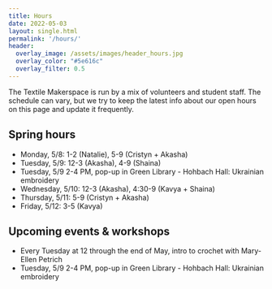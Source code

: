 ```yaml
---
title: Hours
date: 2022-05-03
layout: single.html
permalink: '/hours/'
header:
  overlay_image: /assets/images/header_hours.jpg
  overlay_color: "#5e616c"
  overlay_filter: 0.5
---
```


The Textile Makerspace is run by a mix of volunteers and student staff. The schedule can vary, but we try to keep the latest info about our open hours on this page and update it frequently.


## Spring hours

* Monday, 5/8: 1-2 (Natalie), 5-9 (Cristyn + Akasha)
* Tuesday, 5/9: 12-3 (Akasha), 4-9 (Shaina)
* Tuesday, 5/9 2-4 PM, pop-up in Green Library - Hohbach Hall: Ukrainian embroidery
* Wednesday, 5/10: 12-3 (Akasha), 4:30-9 (Kavya + Shaina)
* Thursday, 5/11: 5-9 (Cristyn + Akasha)
* Friday, 5/12: 3-5 (Kavya)


## Upcoming events & workshops
* Every Tuesday at 12 through the end of May, intro to crochet with Mary-Ellen Petrich
* Tuesday, 5/9 2-4 PM, pop-up in Green Library - Hohbach Hall: Ukrainian embroidery